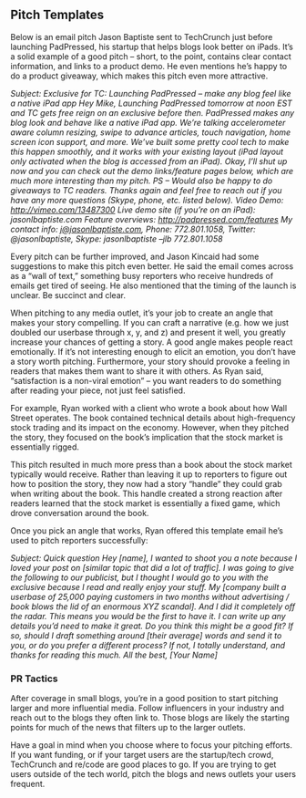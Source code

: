 ## Pitch Templates
Below is an email pitch Jason Baptiste sent to TechCrunch just before launching PadPressed, his startup that helps blogs look better on iPads. It’s a solid example of a good pitch – short, to the point, contains clear contact information, and links to a product demo. He even mentions he’s happy to do a product giveaway, which makes this pitch even more attractive.

*Subject: Exclusive for TC: Launching PadPressed – make any blog feel like a native iPad app
Hey Mike,
Launching PadPressed tomorrow at noon EST and TC gets free reign on an exclusive before then. PadPressed makes any blog look and behave like a native iPad app. We’re talking accelerometer aware column resizing, swipe to advance articles, touch navigation, home screen icon support, and more. We’ve built some pretty cool tech to make this happen smoothly, and it works with your existing layout (iPad layout only activated when the blog is accessed from an iPad). Okay, I’ll shut up now and you can check out the demo links/feature pages below, which are much more interesting than my pitch.
PS – Would also be happy to do giveaways to TC readers. Thanks again and feel free to reach out if you have any more questions (Skype, phone, etc. listed below).
Video Demo: http://vimeo.com/13487300
Live demo site (if you’re on an iPad): jasonlbaptiste.com
Feature overviews: http://padpressed.com/features
My contact info: j@jasonlbaptiste.com, Phone: 772.801.1058, Twitter: @jasonlbaptiste, Skype: jasonlbaptiste
       –jlb
772.801.1058*

Every pitch can be further improved, and Jason Kincaid had some suggestions to make this pitch even better. He said the email comes across as a “wall of text,” something busy reporters who receive hundreds of emails get tired of seeing. He also mentioned that the timing of the launch is unclear. Be succinct and clear.

When pitching to any media outlet, it’s your job to create an angle that makes your story compelling. If you can craft a narrative (e.g. how we just doubled our userbase through x, y, and z) and present it well, you greatly increase your chances of getting a story.
A good angle makes people react emotionally. If it’s not interesting enough to elicit an emotion, you don’t have a story worth pitching. Furthermore, your story should provoke a feeling in readers that makes them want to share it with others. As Ryan said, “satisfaction is a non-viral emotion” – you want readers to do something after reading your piece, not just feel satisfied.

For example, Ryan worked with a client who wrote a book about how Wall Street operates. The book contained technical details about high-frequency stock trading and its impact on the economy. However, when they pitched the story, they focused on the book’s implication that the stock market is essentially rigged.

This pitch resulted in much more press than a book about the stock market typically would receive. Rather than leaving it up to reporters to figure out how to position the story, they now had a story “handle” they could grab when writing about the book. This handle created a strong reaction after readers learned that the stock market is essentially a fixed game, which drove conversation around the book.

Once you pick an angle that works, Ryan offered this template email he’s used to pitch reporters successfully:

*Subject: Quick question
Hey [name],
I wanted to shoot you a note because I loved your post on [similar topic that did a lot of traffic]. I was going to give the following to our publicist, but I thought I would go to you with the exclusive because I read and really enjoy your stuff. My [company built a userbase of 25,000 paying customers in two months without advertising / book blows the lid of an enormous XYZ scandal]. And I did it completely off the radar. This means you would be the first to have it. I can write up any details you’d need to make it great. Do you think this might be a good fit?
If so, should I draft something around [their average] words and send it to you, or do you prefer a different process? If not, I totally understand, and thanks for reading this much.
All the best,
[Your Name]*

### PR Tactics
After coverage in small blogs, you’re in a good position to start pitching larger and more influential media. Follow influencers in your industry and reach out to the blogs they often link to. Those blogs are likely the starting points for much of the news that filters up to the larger outlets.

Have a goal in mind when you choose where to focus your pitching efforts. If you want funding, or if your target users are the startup/tech crowd, TechCrunch and re/code are good places to go. If you are trying to get users outside of the tech world, pitch the blogs and news outlets your users frequent.
